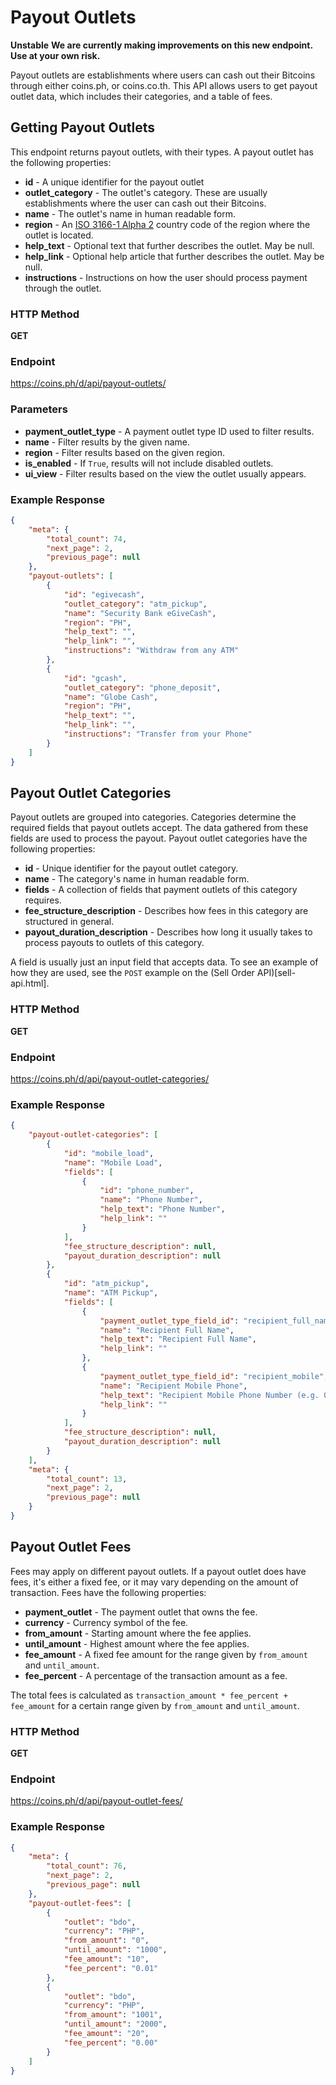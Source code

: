 # Payout Outlets

**Unstable**
**We are currently making improvements on this new endpoint. Use at your own risk.**

Payout outlets are establishments where users can cash out their Bitcoins
through either coins.ph, or coins.co.th. This API allows users to get
payout outlet data, which includes their categories, and a table of fees.

## Getting Payout Outlets

This endpoint returns payout outlets, with their types. A payout outlet has the
following properties:

* **id** - A unique identifier for the payout outlet
* **outlet_category** - The outlet's category. These are usually establishments where the user can cash out their Bitcoins.
* **name** - The outlet's name in human readable form.
* **region** - An [ISO 3166-1 Alpha 2](http://en.wikipedia.org/wiki/ISO_3166-1_alpha-2) country code of the region where the outlet is located.
* **help_text** - Optional text that further describes the outlet. May be null.
* **help_link** - Optional help article that further describes the outlet. May be null.
* **instructions** - Instructions on how the user should process payment through the outlet.

### HTTP Method

**GET**

### Endpoint

https://coins.ph/d/api/payout-outlets/

### Parameters

* **payment_outlet_type** - A payment outlet type ID used to filter results.
* **name** - Filter results by the given name.
* **region** - Filter results based on the given region.
* **is_enabled** - If `True`, results will not include disabled outlets.
* **ui_view** - Filter results based on the view the outlet usually appears.

### Example Response

```json
{
    "meta": {
        "total_count": 74,
        "next_page": 2,
        "previous_page": null
    },
    "payout-outlets": [
        {
            "id": "egivecash",
            "outlet_category": "atm_pickup",
            "name": "Security Bank eGiveCash",
            "region": "PH",
            "help_text": "",
            "help_link": "",
            "instructions": "Withdraw from any ATM"
        },
        {
            "id": "gcash",
            "outlet_category": "phone_deposit",
            "name": "Globe Cash",
            "region": "PH",
            "help_text": "",
            "help_link": "",
            "instructions": "Transfer from your Phone"
        }
    ]
}
```

## Payout Outlet Categories

Payout outlets are grouped into categories. Categories determine the required
fields that payout outlets accept. The data gathered from these fields are
used to process the payout. Payout outlet categories have the following
properties:

* **id** - Unique identifier for the payout outlet category.
* **name** - The category's name in human readable form.
* **fields** - A collection of fields that payment outlets of this category requires.
* **fee_structure_description** - Describes how fees in this category are structured in general.
* **payout_duration_description** - Describes how long it usually takes to process payouts to outlets of this category.

A field is usually just an input field that accepts data. To see an example
of how they are used, see the `POST` example on the (Sell Order API)[sell-api.html].

### HTTP Method

**GET**

### Endpoint

https://coins.ph/d/api/payout-outlet-categories/

### Example Response

```json
{
    "payout-outlet-categories": [
        {
            "id": "mobile_load",
            "name": "Mobile Load",
            "fields": [
                {
                    "id": "phone_number",
                    "name": "Phone Number",
                    "help_text": "Phone Number",
                    "help_link": ""
                }
            ],
            "fee_structure_description": null,
            "payout_duration_description": null
        },
        {
            "id": "atm_pickup",
            "name": "ATM Pickup",
            "fields": [
                {
                    "payment_outlet_type_field_id": "recipient_full_name",
                    "name": "Recipient Full Name",
                    "help_text": "Recipient Full Name",
                    "help_link": ""
                },
                {
                    "payment_outlet_type_field_id": "recipient_mobile",
                    "name": "Recipient Mobile Phone",
                    "help_text": "Recipient Mobile Phone Number (e.g. 09171234567)",
                    "help_link": ""
                }
            ],
            "fee_structure_description": null,
            "payout_duration_description": null
        }
    ],
    "meta": {
        "total_count": 13,
        "next_page": 2,
        "previous_page": null
    }
}
```

## Payout Outlet Fees

Fees may apply on different payout outlets. If a payout outlet does have fees,
it's either a fixed fee, or it may vary depending on the amount of transaction.
Fees have the following properties:

* **payment_outlet** - The payment outlet that owns the fee.
* **currency** - Currency symbol of the fee.
* **from_amount** - Starting amount where the fee applies.
* **until_amount** - Highest amount where the fee applies.
* **fee_amount** - A fixed fee amount for the range given by `from_amount` and `until_amount`.
* **fee_percent** - A percentage of the transaction amount as a fee.

The total fees is calculated as `transaction_amount * fee_percent + fee_amount`
for a certain range given by `from_amount` and `until_amount`.

### HTTP Method

**GET**

### Endpoint

https://coins.ph/d/api/payout-outlet-fees/

### Example Response

```json
{
    "meta": {
        "total_count": 76,
        "next_page": 2,
        "previous_page": null
    },
    "payout-outlet-fees": [
        {
            "outlet": "bdo",
            "currency": "PHP",
            "from_amount": "0",
            "until_amount": "1000",
            "fee_amount": "10",
            "fee_percent": "0.01"
        },
        {
            "outlet": "bdo",
            "currency": "PHP",
            "from_amount": "1001",
            "until_amount": "2000",
            "fee_amount": "20",
            "fee_percent": "0.00"
        }
    ]
}
```